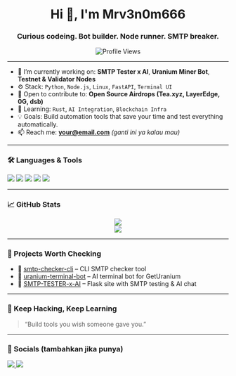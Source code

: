 <h1 align="center">Hi 👋, I'm Mrv3n0m666</h1>
<h3 align="center">Curious codeing. Bot builder. Node runner. SMTP breaker.</h3>

<p align="center">
  <img src="https://komarev.com/ghpvc/?username=Mrv3n0m666&label=Profile%20views&color=0e75b6&style=flat" alt="Profile Views" />
</p>

---

- 🔭 I’m currently working on: **SMTP Tester x AI**, **Uranium Miner Bot**, **Testnet & Validator Nodes**
- ⚙️ Stack: `Python`, `Node.js`, `Linux`, `FastAPI`, `Terminal UI`
- 👯 Open to contribute to: **Open Source Airdrops (Tea.xyz, LayerEdge, 0G, dsb)**
- 🧠 Learning: `Rust`, `AI Integration`, `Blockchain Infra`
- 💡 Goals: Build automation tools that save your time and test everything automatically.
- 📫 Reach me: **your@email.com** *(ganti ini ya kalau mau)*

---

### 🛠️ Languages & Tools

<p align="left">
  <img src="https://img.shields.io/badge/Python-3776AB?style=for-the-badge&logo=python&logoColor=white" />
  <img src="https://img.shields.io/badge/Node.js-339933?style=for-the-badge&logo=nodedotjs&logoColor=white" />
  <img src="https://img.shields.io/badge/FastAPI-005571?style=for-the-badge&logo=fastapi" />
  <img src="https://img.shields.io/badge/Linux-000000?style=for-the-badge&logo=linux&logoColor=white" />
  <img src="https://img.shields.io/badge/Blessed-Terminal%20UI-blueviolet?style=for-the-badge" />
</p>

---

### 📈 GitHub Stats

<p align="center">
  <img src="https://github-readme-stats.vercel.app/api?username=Mrv3n0m666&show_icons=true&theme=radical" />
  <br />
  <img src="https://github-readme-streak-stats.herokuapp.com/?user=Mrv3n0m666&theme=radical" />
</p>

---

### 🚀 Projects Worth Checking

- 🔐 [smtp-checker-cli](https://github.com/Mrv3n0m666/smtp-checker-cli) – CLI SMTP checker tool
- 🤖 [uranium-terminal-bot](https://github.com/Mrv3n0m666/uranium-terminal-bot) – AI terminal bot for GetUranium
- 🧪 [SMTP-TESTER-x-AI](https://github.com/Mrv3n0m666/SMTP-TESTER-x-AI) – Flask site with SMTP testing & AI chat

---

### 🧠 Keep Hacking, Keep Learning

> “Build tools you wish someone gave you.”

---

### 🔗 Socials (tambahkan jika punya)

<p>
  <a href="https://twitter.com/yourusername">
    <img src="https://img.shields.io/badge/Twitter-%231DA1F2.svg?style=for-the-badge&logo=Twitter&logoColor=white" />
  </a>
  <a href="https://linkedin.com/in/yourusername">
    <img src="https://img.shields.io/badge/LinkedIn-%230077B5.svg?style=for-the-badge&logo=linkedin&logoColor=white" />
  </a>
</p>

